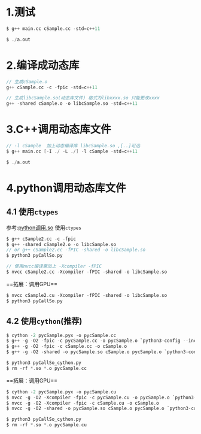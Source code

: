 # 1.测试
```c
$ g++ main.cc cSample.cc -std=c++11

$ ./a.out
```

# 2.编译成动态库
```c
// 生成cSample.o
g++ cSample.cc -c -fpic -std=c++11 

// 生成libcSample.so(动态库文件) 格式为libxxxx.so 只能更改xxxx
g++ -shared cSample.o -o libcSample.so -std=c++11 
```

# 3.C++调用动态库文件
```c
// -l cSample  加上动态编译库 libcSample.so ,[..]可选
$ g++ main.cc [-I ./ -L ./] -l cSample -std=c++11

$ ./a.out
```
# 4.python调用动态库文件
## 4.1 使用`ctypes`
参考:[python调用.so](https://www.cnblogs.com/fariver/p/6573112.html) 使用`ctypes`
```c
$ g++ cSample2.cc -c -fpic
$ g++ -shared cSample2.o -o libcSample.so
// or g++ cSample2.cc -fPIC -shared -o libcSample.so
$ python3 pyCallSo.py

// 使用nvcc编译需加上 -Xcompiler -fPIC
$ nvcc cSample2.cc -Xcompiler -fPIC -shared -o libcSample.so
```

==拓展：调用GPU==
```c
$ nvcc cSample2.cu -Xcompiler -fPIC -shared -o libcSample.so
$ python3 pyCallSo.py
```

## 4.2 使用`cython`(推荐)
```c
$ cython -2 pycSample.pyx -o pycSample.cc
$ g++ -g -O2 -fpic -c pycSample.cc -o pycSample.o `python3-config --includes`
$ g++ -g -O2 -fpic -c cSample.cc -o cSample.o
$ g++ -g -O2 -shared -o pycSample.so cSample.o pycSample.o `python3-config --libs`

$ python3 pyCallSo_cython.py
$ rm -rf *.so *.o pycSample.cc
```

==拓展：调用GPU==
```c
$ cython -2 pycSample.pyx -o pycSample.cu
$ nvcc -g -O2 -Xcompiler -fpic -c pycSample.cu -o pycSample.o `python3-config --includes`
$ nvcc -g -O2 -Xcompiler -fpic -c cSample.cu -o cSample.o
$ nvcc -g -O2 -shared -o pycSample.so cSample.o pycSample.o `python3-config --libs`

$ python3 pyCallSo_cython.py
$ rm -rf *.so *.o pycSample.cu
```
